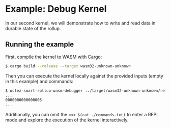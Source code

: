 # Example: Debug Kernel

In our second kernel, we will demonstrate how to write and read data in durable state of the rollup.

## Running the example

First, compile the kernel to WASM with Cargo:

<!-- $MDX skip -->

```sh
$ cargo build --release --target wasm32-unknown-unknown
```

Then you can execute the kernel locally against the provided inputs (empty in this example) and commands:

```sh
$ octez-smart-rollup-wasm-debugger ../target/wasm32-unknown-unknown/release/counter_kernel.wasm  --inputs ./inputs.json <<< $(cat ./commands.txt)
...
0000000000000005
...
```

Additionally, you can omit the `<<< $(cat ./commands.txt)` to enter a REPL mode and
explore the execution of the kernel interactively.
